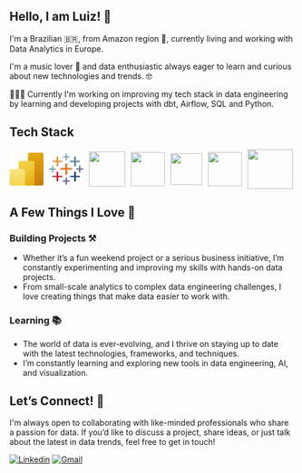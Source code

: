 ## Hello, I am Luiz! 🤘

I'm a Brazilian 🇧🇷, from Amazon region 🌳, currently living and working with Data Analytics in Europe. 

I'm a music lover 🎸 and data enthusiastic always eager to learn and curious about new technologies and trends. 🤓

👨🏻‍💻 Currently I'm working on improving my tech stack in data engineering by learning and developing projects with dbt, Airflow, SQL and Python.

## Tech Stack
<div style="display: flex; align-items: center; justify-content: left; gap: 10px;">
  <img src="assets/pbi_icon.svg" width="60" height="58" />
  <img src="assets/tbw_icon.png" width="60" height="56" />
  <img src="https://cdn.jsdelivr.net/gh/devicons/devicon@latest/icons/python/python-original.svg" width="64" height="62" />
  <img src="https://cdn.jsdelivr.net/gh/devicons/devicon@latest/icons/azuresqldatabase/azuresqldatabase-original.svg" width="60" height="60" />
  <img src="https://cdn.jsdelivr.net/gh/devicons/devicon@latest/icons/apacheairflow/apacheairflow-original.svg" width="56" height="56" />
  <img src="https://cdn.jsdelivr.net/gh/devicons/devicon@latest/icons/git/git-original.svg" width="60" height="60" />
  <img src="https://cdn.jsdelivr.net/gh/devicons/devicon@latest/icons/docker/docker-original.svg" width="80" height="70" />
</div>



## A Few Things I Love 🫶

### Building Projects ⚒️
- Whether it’s a fun weekend project or a serious business initiative, I’m constantly experimenting and improving my skills with hands-on data projects. 
- From small-scale analytics to complex data engineering challenges, I love creating things that make data easier to work with.

### Learning 📚
- The world of data is ever-evolving, and I thrive on staying up to date with the latest technologies, frameworks, and techniques. 
- I’m constantly learning and exploring new tools in data engineering, AI, and visualization.

## Let’s Connect! 🚀
I'm always open to collaborating with like-minded professionals who share a passion for data. If you’d like to discuss a project, share ideas, or just talk about the latest in data trends, feel free to get in touch!

[![Linkedin](https://img.shields.io/badge/LinkedIn-0077B5?style=for-the-badge&logo=linkedin&logoColor=white)](https://www.linkedin.com/in/lamorasjr/)
[![Gmail](https://img.shields.io/badge/Gmail-D14836?style=for-the-badge&logo=gmail&logoColor=white)](mailto:lamorasjr@gmail.com)
